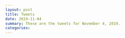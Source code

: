 ```yaml
---
layout: post
title: Tweets
date: 2019-11-04
summary: These are the tweets for November 4, 2019.
categories:
---
```


